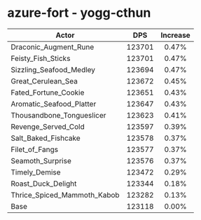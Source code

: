 # azure-fort - yogg-cthun
| Actor | DPS | Increase |
|---|:---:|:---:|
|Draconic_Augment_Rune|123701|0.47%|
|Feisty_Fish_Sticks|123701|0.47%|
|Sizzling_Seafood_Medley|123694|0.47%|
|Great_Cerulean_Sea|123672|0.45%|
|Fated_Fortune_Cookie|123651|0.43%|
|Aromatic_Seafood_Platter|123647|0.43%|
|Thousandbone_Tongueslicer|123623|0.41%|
|Revenge_Served_Cold|123597|0.39%|
|Salt_Baked_Fishcake|123578|0.37%|
|Filet_of_Fangs|123577|0.37%|
|Seamoth_Surprise|123576|0.37%|
|Timely_Demise|123472|0.29%|
|Roast_Duck_Delight|123344|0.18%|
|Thrice_Spiced_Mammoth_Kabob|123282|0.13%|
|Base|123118|0.00%|
